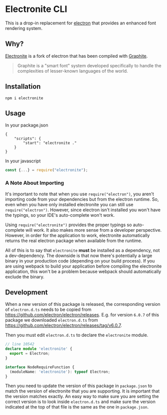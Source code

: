 # Electronite CLI

This is a drop-in replacement for [electron](https://www.npmjs.com/package/electron)
that provides an enhanced font rendering system.

## Why?
[Electronite](https://github.com/unfoldingWord-dev/electronite) is a fork of electron that has been compiled with [Graphite](https://graphite.sil.org/).

> Graphite is a "smart font" system developed specifically to handle the complexities of lesser-known languages of the world.

## Installation

```
npm i electronite
```

## Usage

In your package.json
```josn
{
    "scripts": {
        "start": "electronite ."
    }
}
```

In your javascript
```js
const {...} = require("electronite");
```

### A Note About Importing
It's important to note that when you use `require("electron")`,
you aren't importing code from your dependencies but from the electron runtime.
So, even when you have only installed electronite you can still use `require("electron")`.
However, since electron isn't installed you won't have the typings, so your IDE's auto-complete won't work.

Using `require("electronite")` provides the proper typings so auto-complete will work.
It also makes more sense from a developer perspective.
However, in order for the application to work,
electronite automatically returns the real electron package when available from the runtime.

All of this is to say that `electronite` **must** be installed as a dependency, not a dev-dependency.
The downside is that now there's potentially a large binary in your production code (depending on your build process).
If you are using webpack to build your application before compiling the electronite application,
this won't be a problem because webpack should automatically exclude the binary.

## Development

When a new version of this package is released, the corresponding version of `electron.d.ts`
needs to be copied from https://github.com/electron/electron/releases.
E.g. for version `6.0.7` of this package we downloaded `electron.d.ts` from https://github.com/electron/electron/releases/tag/v6.0.7.

Then you must edit `electron.d.ts` to declare the `electronite` module.

```typescript
// line 10542
declare module 'electronite' {
  export = Electron;
}

interface NodeRequireFunction {
  (moduleName: 'electronite'): typeof Electron;
}
```
Then you need to update the version of this package in `package.json` to match the version of electronite that you are supporting.
It is important that the version matches exactly.
An easy way to make sure you are setting the correct version is to look inside `electron.d.ts` and make sure the version indicated at the top of that file
is the same as the one in `package.json`.

